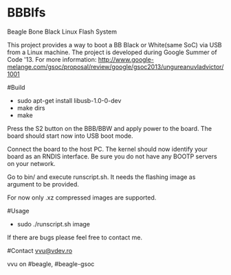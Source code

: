 BBBlfs
======

Beagle Bone Black Linux Flash System

This project provides a way to boot a BB Black or White(same SoC) via USB from a Linux machine. The project is developed during Google Summer of Code '13. 
For more information: http://www.google-melange.com/gsoc/proposal/review/google/gsoc2013/ungureanuvladvictor/1001

#Build
- sudo apt-get install libusb-1.0-0-dev
- make dirs
- make


Press the S2 button on the BBB/BBW and apply power to the board. The board should start now into USB boot mode. 

Connect the board to the host PC. The kernel should now identify your board as an RNDIS interface. Be sure you do not have any BOOTP servers on your network.

Go to bin/ and execute runscript.sh. It needs the flashing image as argument to be provided.

For now only .xz compressed images are supported.

#Usage
- sudo ./runscript.sh image

If there are bugs please feel free to contact me.


#Contact
vvu@vdev.ro

vvu on #beagle, #beagle-gsoc

